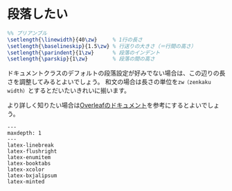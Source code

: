 # 段落したい

```latex
%% プリアンブル
\setlength{\linewidth}{40\zw}     % 1行の長さ
\setlength{\baselineskip}{1.5\zw} % 行送りの大きさ（＝行間の高さ）
\setlength{\parindent}{1\zw}      % 段落のインデント
\setlength{\parskip}{1\zw}        % 段落の間の高さ
```

ドキュメントクラスのデフォルトの段落設定が好みでない場合は、この辺りの長さを調整してみるとよいでしょう。
和文の場合は長さの単位を``zw（zenkaku width）``とするとだいたいきれいに揃います。

より詳しく知りたい場合は[Overleafのドキュメント](https://www.overleaf.com/learn/latex/Articles/How_to_change_paragraph_spacing_in_LaTeX)を参考にするとよいでしょう。

```{toctree}
---
maxdepth: 1
---
latex-linebreak
latex-flushright
latex-enumitem
latex-booktabs
latex-xcolor
latex-bxjalipsum
latex-minted
```
